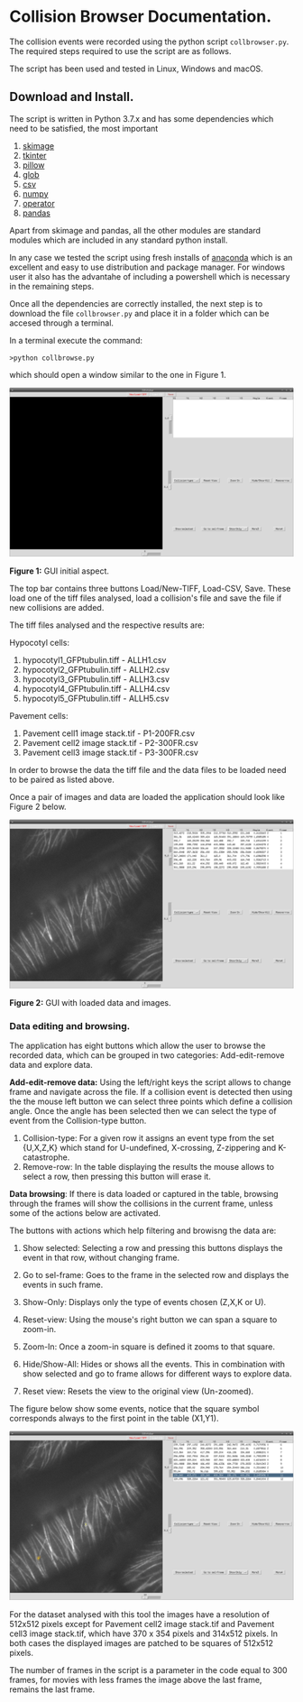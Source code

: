 # Collision Browser Documentation.

The collision events were recorded using the python script `collbrowser.py`. The required steps required to use the script are as follows.

The script has been used and tested in Linux, Windows and macOS. 

## Download and Install.

The script is written in Python 3.7.x and has some dependencies which need to be satisfied, the most important

1. [skimage](https://scikit-image.org/)
2. [tkinter](https://docs.python.org/3/library/tkinter.html#module-tkinter)
3. [pillow](https://pypi.org/project/Pillow/)
4. [glob](https://docs.python.org/3/library/glob.html)
5. [csv](https://docs.python.org/3/library/csv.html)
6. [numpy](https://numpy.org/doc/stable/index.html)
7. [operator](https://docs.python.org/3/library/operator.html)
8. [pandas](https://pandas.pydata.org/)

Apart from skimage and pandas, all the other modules are standard modules which are included in any standard python install. 

In any case we tested the script using fresh installs of [anaconda](https://www.anaconda.com/) which is an excellent and easy to use distribution and package manager. For windows user it also has the advantahe of including a powershell which is necessary in the remaining steps.

Once all the dependencies are correctly installed, the next step is to download the file `collbrowser.py` and place it in a folder which can be accesed through a terminal. 

In a terminal execute the command:

```
>python collbrowse.py
```
which should open a window similar to the one in Figure 1.

<img src="GUI.png"  width="600" height="300">

**Figure 1:** GUI initial aspect.

The top bar contains three buttons Load/New-TIFF, Load-CSV, Save. These load one of the tiff files analysed, load a collision's file and save the file if new collisions are added.

The tiff files analysed and the respective results are:

Hypocotyl cells:

1. hypocotyl1_GFPtubulin.tiff - ALLH1.csv
2. hypocotyl2_GFPtubulin.tiff - ALLH2.csv
3. hypocotyl3_GFPtubulin.tiff - ALLH3.csv
4. hypocotyl4_GFPtubulin.tiff - ALLH4.csv
5. hypocotyl5_GFPtubulin.tiff - ALLH5.csv


Pavement cells:

1. Pavement cell1 image stack.tif - P1-200FR.csv
2. Pavement cell2 image stack.tif - P2-300FR.csv
3. Pavement cell3 image stack.tif - P3-300FR.csv

In order to browse the data the tiff file and the data files to be loaded need to be paired as listed above. 

Once a pair of images and data are loaded the application should look like Figure 2 below.

<img src="gui-loaded.png"  width="600" height="300">

**Figure 2:**  GUI with loaded data and images.

### Data editing and browsing.

The application has eight buttons which allow the user to browse the recorded data, which can be grouped in two categories: Add-edit-remove data and explore data.


**Add-edit-remove data:**  Using the left/right keys the script allows to change frame and navigate across the file. If a collision event is detected then using the the mouse left button we can select three points which define a collision angle. Once the angle has been selected then we can select the type of event from the Collision-type button.

1. Collision-type: For a given row it assigns an event type from the set {U,X,Z,K} which stand for U-undefined, X-crossing, Z-zippering and K-catastrophe.
2. Remove-row: In the table displaying the results the mouse allows to select a row, then pressing this button will erase it.

**Data browsing**: If there is data loaded or captured in the table, browsing through the frames will show the collisions in the current frame, unless some of the actions below are activated.

The buttons with actions which help filtering and browisng the data are:

1. Show selected: Selecting a row and pressing this buttons displays the event in that row, without changing frame.
2. Go to sel-frame: Goes to the frame in the selected row and displays the events in such frame.
3. Show-Only: Displays only the type of events chosen (Z,X,K or U).
4. Reset-view: Using the mouse's right button we can span a square to zoom-in.
5. Zoom-In: Once a zoom-in square is defined it zooms to that square.

6. Hide/Show-All: Hides or shows all the events. This in combination with show selected and go to frame allows for different ways to explore data. 

7. Reset view: Resets the view to the original view (Un-zoomed).

The figure below show some events, notice that the square symbol corresponds always to the first point in the table (X1,Y1).

<img src="Events.png"  width="600" height="300">

For the dataset analysed with this tool the images have a resolution of 512x512 pixels except for Pavement cell2 image stack.tif and Pavement cell3 image stack.tif, which have  370 x 354 pixels and 314x512 pixels. In both cases the displayed images are patched to be squares of 512x512 pixels.

The number of frames in the script is a parameter in the code equal to 300 frames, for movies with less frames the image above the last frame, remains the last frame.




